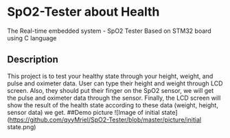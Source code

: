 # SpO2-Tester about Health
The Real-time embedded system - SpO2 Tester Based on STM32 board using C language
## Description
This project is to test your healthy state through your height, weight, and pulse and oximeter data. User can type their height and weight through LCD screen. Also, they should put their finger on the SpO2 sensor, we will get the pulse and oximeter data through the sensor. Finally, the LCD screen will show the result of the health state according to these data (weight, height, sensor data) we get.
##Demo picture
![Image of initial state](https://github.com/qyyMriel/SpO2-Tester/blob/master/picture/initial state.png)
